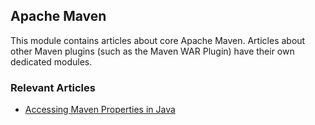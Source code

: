 ## Apache Maven

This module contains articles about core Apache Maven. Articles about other Maven plugins (such as the Maven WAR Plugin)
have their own dedicated modules. 

### Relevant Articles

- [Accessing Maven Properties in Java](https://www.baeldung.com/java-accessing-maven-properties)
